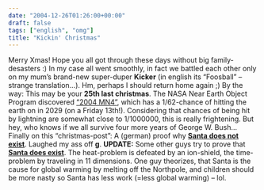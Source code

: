 ```yaml
---
date: "2004-12-26T01:26:00+00:00"
draft: false
tags: ["english", "omg"]
title: "Kickin' Christmas"
---
```

Merry Xmas! Hope you all got through these days without big
family-desasters :) In my case all went smoothly, in fact we
battled each other only on my mum’s brand-new super-duper
**Kicker** (in english its “Foosball” – strange translation…). Hm,
perhaps I should return home again ;) By the way: This may be your
**25th last christmas**. The NASA Near Earth Object Program
discovered [“2004 MN4”](http://neo.jpl.nasa.gov/news/news146.html),
which has a 1/62-chance of hitting the earth on in 2029 (on a
Friday 13th!). Considering that chances of being hit by lightning
are somewhat close to 1/1000000, this is really frightening. But
hey, who knows if we all survive four more years of George W. Bush…
Finally on this “christmas-post”: A (german) proof why
**[Santa does not exist](http://www.festpark.de/w035.html)**.
Laughed my ass off **g**. **UPDATE:** Some other guys try to prove
that **[Santa does exist](http://www.physorg.com/news2487.html)**.
The heat-problem is defeated by an ion-shield, the time-problem by
traveling in 11 dimensions. One guy theorizes, that Santa is the
cause for global warming by melting off the Northpole, and children
should be more nasty so Santa has less work (=less global warming)
– lol.



